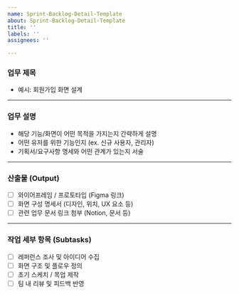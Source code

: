 ```yaml
---
name: Sprint-Backlog-Detail-Template
about: Sprint-Backlog-Detail-Template
title: ''
labels: ''
assignees: ''

---
```


### 업무 제목
- 예시: 회원가입 화면 설계

---

### 업무 설명
- 해당 기능/화면이 어떤 목적을 가지는지 간략하게 설명
- 어떤 유저를 위한 기능인지 (ex. 신규 사용자, 관리자)
- 기획서/요구사항 명세와 어떤 관계가 있는지 서술

---

### 산출물 (Output)
- [ ] 와이어프레임 / 프로토타입 (Figma 링크)
- [ ] 화면 구성 명세서 (디자인, 위치, UX 요소 등)
- [ ] 관련 업무 문서 링크 첨부 (Notion, 문서 등)

---

###  작업 세부 항목 (Subtasks)
- [ ] 레퍼런스 조사 및 아이디어 수집
- [ ] 화면 구조 및 플로우 정의
- [ ] 초기 스케치 / 목업 제작
- [ ] 팀 내 리뷰 및 피드백 반영
